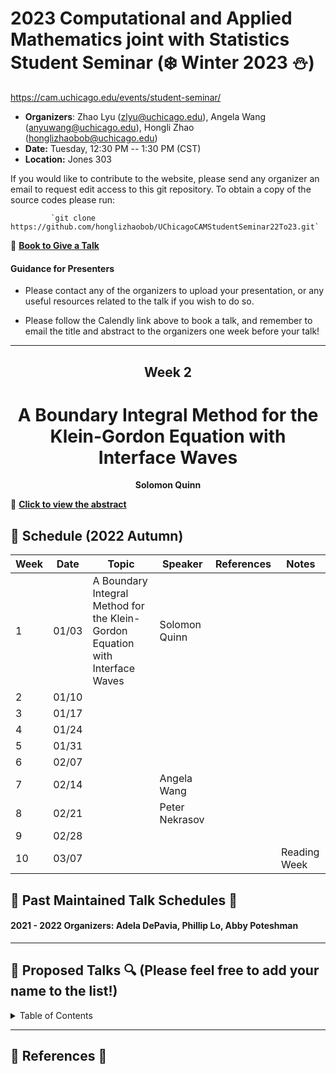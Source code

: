 # 2023 Computational and Applied Mathematics joint with Statistics Student Seminar (❄️ Winter 2023 ⛄️)

https://cam.uchicago.edu/events/student-seminar/

- **Organizers**: Zhao Lyu (zlyu@uchicago.edu), Angela Wang (anyuwang@uchicago.edu), Hongli Zhao (honglizhaobob@uchicago.edu)
- **Date:** Tuesday, 12:30 PM -- 1:30 PM (CST)
- **Location:** Jones 303  
  
If you would like to contribute to the website, please send any organizer an email to request edit access to this git repository. To obtain a copy of the source codes please run:

             `git clone https://github.com/honglizhaobob/UChicagoCAMStudentSeminar22To23.git`


📌 [**Book to Give a Talk**](https://calendly.com/camseminar/30min)

#### Guidance for Presenters

- Please contact any of the organizers to upload your presentation, or any useful resources related to the talk if you wish to do so.

- Please follow the Calendly link above to book a talk, and remember to email the title and abstract to the organizers one week before your talk!

--------------

<div align="center">
  <h2>  Week 2  </h2>
  <h1>  A Boundary Integral Method for the Klein-Gordon Equation with Interface Waves </h1>
  <strong> Solomon Quinn
  </strong>
</div>

📌 [**Click to view the abstract**](./abstracts/CAM_Seminar_Abstract_Solomon.pdf)


## 📅 Schedule (2022 Autumn)
<div align="center">

| Week | Date   | Topic | Speaker                  | References | Notes |
| ---- | -----  | ----  | ----                     | ----       | ----  |
| 1    | 01/03  |A Boundary Integral Method for the Klein-Gordon Equation with Interface Waves|Solomon Quinn| | |
| 2    | 01/10  | | | | |
| 3    | 01/17  | | | | |
| 4    | 01/24  | | | | |
| 5    | 01/31  | | | | |
| 6    | 02/07  | | | | |
| 7    | 02/14  | |Angela Wang| | |
| 8    | 02/21  | |Peter Nekrasov| | |
| 9    | 02/28  | | | | |
| 10   | 03/07  | | | |Reading Week|

  
</div>

## 📅 Past Maintained Talk Schedules 📅

#### 2021 - 2022 Organizers: Adela DePavia, Phillip Lo, Abby Poteshman
---------


## 🔎 Proposed Talks 🔍 (Please feel free to add your name to the list!)

<details>
<summary>Table of Contents</summary>

###### 1. 



<br>[Back to top](#References)
</details>


----------
## 🔬 References 🔬 









